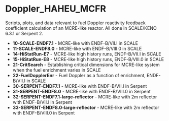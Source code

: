 # Doppler_HAHEU_MCFR

Scripts, plots, and data relevant to fuel Doppler reactivity feedback coefficient calculation of an MCRE-like reactor.
All done in SCALE/KENO 6.3.1 or Serpent 2.

* **10-SCALE-ENDF7.1**    - MCRE-like with ENDF-B/VII.I in SCALE
* **11-SCALE-ENDF8.0**    - MCRE-like with ENDF-B/VIII.0 in SCALE
* **14-HiStatRun-E7**     - MCRE-like high history runs, ENDF-B/VII.I in SCALE
* **15-HiStatRun-E8**     - MCRE-like high history runs, ENDF-B/VIII.0 in SCALE
* **21-CritSearch**       - Establishing critical dimensions for MCRE-like system when the fuel enrichment varies in SCALE
* **22-FuelDopplerEnr**   - Fuel Doppler as a function of enrichment, ENDF-B/VII.I in SCALE
* **30-SERPENT-ENDF7.1**  - MCRE-like with ENDF-B/VII.I in Serpent
* **31-SERPENT-ENDF8.0**  - MCRE-like with ENDF-B/VIII.0 in Serpent
* **32-SERPENT-ENDF7.1-large-reflector**  - MCRE-like with 2m reflector with ENDF-B/VII.I in Serpent
* **33-SERPENT-ENDF8.0-large-reflector**  - MCRE-like with 2m reflector with ENDF-B/VIII.0 in Serpent